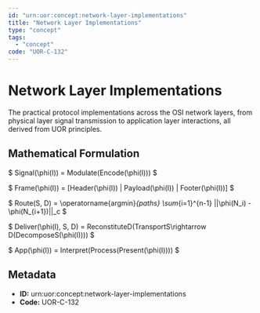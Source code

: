 ```yaml
---
id: "urn:uor:concept:network-layer-implementations"
title: "Network Layer Implementations"
type: "concept"
tags:
  - "concept"
code: "UOR-C-132"
---
```


# Network Layer Implementations

The practical protocol implementations across the OSI network layers, from physical layer signal transmission to application layer interactions, all derived from UOR principles.

## Mathematical Formulation

$
Signal(\phi(I)) = Modulate(Encode(\phi(I)))
$

$
Frame(\phi(I)) = [Header(\phi(I)) | Payload(\phi(I)) | Footer(\phi(I))]
$

$
Route(S, D) = \operatorname{argmin}_{paths} \sum_{i=1}^{n-1} ||\phi(N_i) - \phi(N_{i+1})||_c
$

$
Deliver(\phi(I), S, D) = ReconstituteD(TransportS\rightarrow D(DecomposeS(\phi(I))))
$

$
App(\phi(I)) = Interpret(Process(Present(\phi(I))))
$

## Metadata

- **ID:** urn:uor:concept:network-layer-implementations
- **Code:** UOR-C-132
